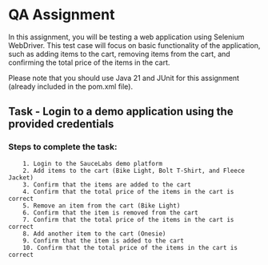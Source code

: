 # QA Assignment

In this assignment, you will be testing a web application using Selenium WebDriver. 
This test case will focus on basic functionality of the application, such as adding items to the cart, removing items from the cart, and confirming the total price of the items in the cart.

Please note that you should use Java 21 and JUnit for this assignment (already included in the pom.xml file).
## Task - Login to a demo application using the provided credentials

### Steps to complete the task:
        1. Login to the SauceLabs demo platform
        2. Add items to the cart (Bike Light, Bolt T-Shirt, and Fleece Jacket)
        3. Confirm that the items are added to the cart
        4. Confirm that the total price of the items in the cart is correct
        5. Remove an item from the cart (Bike Light)
        6. Confirm that the item is removed from the cart
        7. Confirm that the total price of the items in the cart is correct
        8. Add another item to the cart (Onesie)
        9. Confirm that the item is added to the cart
        10. Confirm that the total price of the items in the cart is correct